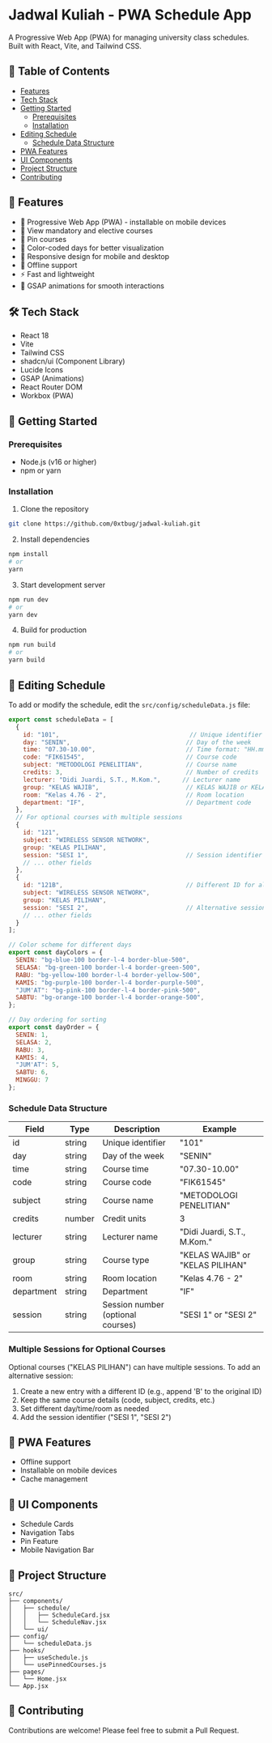 # Jadwal Kuliah - PWA Schedule App

A Progressive Web App (PWA) for managing university class schedules. Built with React, Vite, and Tailwind CSS.

## 📑 Table of Contents

- [Features](#features)
- [Tech Stack](#tech-stack)
- [Getting Started](#getting-started)
  - [Prerequisites](#prerequisites)
  - [Installation](#installation)
- [Editing Schedule](#editing-schedule)
  - [Schedule Data Structure](#schedule-data-structure)
- [PWA Features](#pwa-features)
- [UI Components](#ui-components)
- [Project Structure](#project-structure)
- [Contributing](#contributing)

## 🌟 Features

- 📱 Progressive Web App (PWA) - installable on mobile devices
- 📅 View mandatory and elective courses
- 📌 Pin courses
- 🎨 Color-coded days for better visualization
- 📱 Responsive design for mobile and desktop
- 🔄 Offline support
- ⚡ Fast and lightweight
- 💫 GSAP animations for smooth interactions

## 🛠️ Tech Stack

- React 18
- Vite
- Tailwind CSS
- shadcn/ui (Component Library)
- Lucide Icons
- GSAP (Animations)
- React Router DOM
- Workbox (PWA)

## 🚀 Getting Started

### Prerequisites

- Node.js (v16 or higher)
- npm or yarn

### Installation

1. Clone the repository

```bash
git clone https://github.com/0xtbug/jadwal-kuliah.git
```

2. Install dependencies

```bash
npm install
# or
yarn
```

3. Start development server
```bash
npm run dev
# or
yarn dev
```

4. Build for production
```bash
npm run build
# or
yarn build
```

## 📝 Editing Schedule

To add or modify the schedule, edit the `src/config/scheduleData.js` file:

```javascript
export const scheduleData = [
  {
    id: "101",                                    // Unique identifier
    day: "SENIN",                                // Day of the week
    time: "07.30-10.00",                         // Time format: "HH.mm-HH.mm"
    code: "FIK61545",                            // Course code
    subject: "METODOLOGI PENELITIAN",            // Course name
    credits: 3,                                  // Number of credits
    lecturer: "Didi Juardi, S.T., M.Kom.",      // Lecturer name
    group: "KELAS WAJIB",                        // KELAS WAJIB or KELAS PILIHAN
    room: "Kelas 4.76 - 2",                      // Room location
    department: "IF",                            // Department code
  },
  // For optional courses with multiple sessions
  {
    id: "121",
    subject: "WIRELESS SENSOR NETWORK",
    group: "KELAS PILIHAN",
    session: "SESI 1",                           // Session identifier (for optional courses)
    // ... other fields
  },
  {
    id: "121B",                                  // Different ID for alternative session
    subject: "WIRELESS SENSOR NETWORK",
    group: "KELAS PILIHAN",
    session: "SESI 2",                           // Alternative session
    // ... other fields
  }
];

// Color scheme for different days
export const dayColors = {
  SENIN: "bg-blue-100 border-l-4 border-blue-500",
  SELASA: "bg-green-100 border-l-4 border-green-500",
  RABU: "bg-yellow-100 border-l-4 border-yellow-500",
  KAMIS: "bg-purple-100 border-l-4 border-purple-500",
  "JUM'AT": "bg-pink-100 border-l-4 border-pink-500",
  SABTU: "bg-orange-100 border-l-4 border-orange-500",
};

// Day ordering for sorting
export const dayOrder = {
  SENIN: 1,
  SELASA: 2,
  RABU: 3,
  KAMIS: 4,
  "JUM'AT": 5,
  SABTU: 6,
  MINGGU: 7
};
```

### Schedule Data Structure

| Field | Type | Description | Example |
|-------|------|-------------|---------|
| id | string | Unique identifier | "101" |
| day | string | Day of the week | "SENIN" |
| time | string | Course time | "07.30-10.00" |
| code | string | Course code | "FIK61545" |
| subject | string | Course name | "METODOLOGI PENELITIAN" |
| credits | number | Credit units | 3 |
| lecturer | string | Lecturer name | "Didi Juardi, S.T., M.Kom." |
| group | string | Course type | "KELAS WAJIB" or "KELAS PILIHAN" |
| room | string | Room location | "Kelas 4.76 - 2" |
| department | string | Department | "IF" |
| session | string | Session number (optional courses) | "SESI 1" or "SESI 2" |

### Multiple Sessions for Optional Courses

Optional courses ("KELAS PILIHAN") can have multiple sessions. To add an alternative session:

1. Create a new entry with a different ID (e.g., append 'B' to the original ID)
2. Keep the same course details (code, subject, credits, etc.)
3. Set different day/time/room as needed
4. Add the session identifier ("SESI 1", "SESI 2")

## 📱 PWA Features

- Offline support
- Installable on mobile devices
- Cache management

## 🎨 UI Components

- Schedule Cards
- Navigation Tabs
- Pin Feature
- Mobile Navigation Bar

## 📂 Project Structure

```
src/
├── components/
│   ├── schedule/
│   │   ├── ScheduleCard.jsx
│   │   └── ScheduleNav.jsx
│   └── ui/
├── config/
│   └── scheduleData.js
├── hooks/
│   ├── useSchedule.js
│   └── usePinnedCourses.js
├── pages/
│   └── Home.jsx
└── App.jsx
```

## 🤝 Contributing

Contributions are welcome! Please feel free to submit a Pull Request.